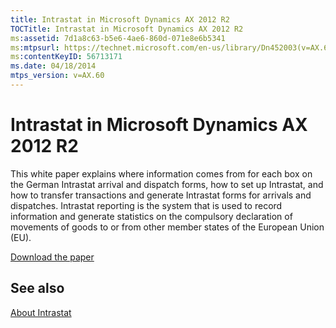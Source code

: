```yaml
---
title: Intrastat in Microsoft Dynamics AX 2012 R2
TOCTitle: Intrastat in Microsoft Dynamics AX 2012 R2
ms:assetid: 7d1a8c63-b5e6-4ae6-860d-071e8e6b5341
ms:mtpsurl: https://technet.microsoft.com/en-us/library/Dn452003(v=AX.60)
ms:contentKeyID: 56713171
ms.date: 04/18/2014
mtps_version: v=AX.60
---
```


# Intrastat in Microsoft Dynamics AX 2012 R2 


This white paper explains where information comes from for each box on the German Intrastat arrival and dispatch forms, how to set up Intrastat, and how to transfer transactions and generate Intrastat forms for arrivals and dispatches. Intrastat reporting is the system that is used to record information and generate statistics on the compulsory declaration of movements of goods to or from other member states of the European Union (EU).

[Download the paper](http://go.microsoft.com/fwlink/?linkid=322100)

## See also

[About Intrastat](about-intrastat.md)

  


